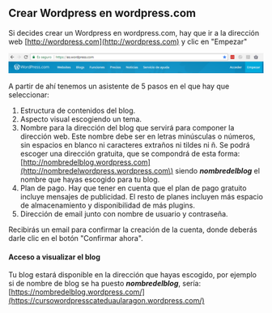 ## Crear Wordpress en wordpress.com

Si decides crear un Wordpress en wordpress.com, hay que ir a la dirección web [http://wordpress.com](http://wordpress.com) y clic en "Empezar"

![](/assets/wordpress.com-1.png)

A partir de ahí tenemos un asistente de 5 pasos en el que hay que seleccionar:

1. Estructura de contenidos del blog.
2. Aspecto visual escogiendo un tema.
3. Nombre para la dirección del blog que servirá para componer la dirección web. Este nombre debe ser en letras minúsculas o números, sin espacios en blanco ni caracteres extraños ni tildes ni ñ. Se podrá escoger una dirección gratuita, que se compondrá de esta forma: [http://nombredelblog.wordpress.com](http://nombredelwordpress.wordpress.com\) siendo _**nombredelblog**_ el nombre que hayas escogido para tu blog.
4. Plan de pago. Hay que tener en cuenta que el plan de pago gratuito incluye mensajes de publicidad. El resto de planes incluyen más espacio de almacenamiento y disponibilidad de más plugins.
5. Dirección de email junto con nombre de usuario y contraseña.

Recibirás un email para confirmar la creación de la cuenta, donde deberás darle clic en el botón "Confirmar ahora".

#### Acceso a visualizar el blog

Tu blog estará disponible en la dirección que hayas escogido, por ejemplo si de nombre de blog se ha puesto _**nombredelblog**_, sería: [https://nombredelblog.wordpress.com/](https://cursowordpresscateduaularagon.wordpress.com/)

